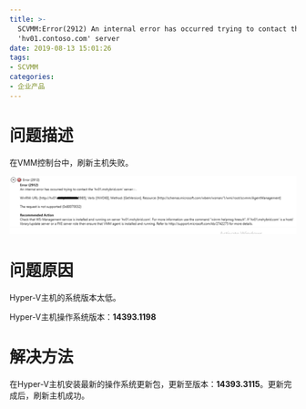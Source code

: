 ```yaml
---
title: >-
  SCVMM:Error(2912) An internal error has occurred trying to contact the
  'hv01.contoso.com' server
date: 2019-08-13 15:01:26
tags:
- SCVMM
categories:
- 企业产品
---
```

# 问题描述

在VMM控制台中，刷新主机失败。

![](/images/376.png)

# 问题原因

Hyper-V主机的系统版本太低。

Hyper-V主机操作系统版本：**14393.1198**


# 解决方法

在Hyper-V主机安装最新的操作系统更新包，更新至版本：**14393.3115**。更新完成后，刷新主机成功。
